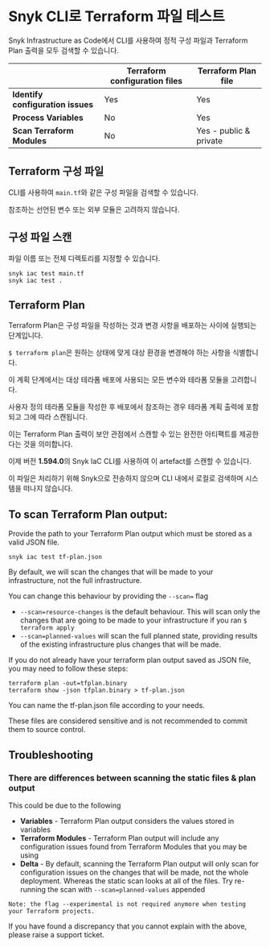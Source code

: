 # Snyk CLI로 Terraform 파일 테스트

Snyk Infrastructure as Code에서 CLI를 사용하여 정적 구성 파일과 Terraform Plan 출력을 모두 검색할 수 있습니다.

|                                   | **Terraform configuration files** | **Terraform Plan file** |
| --------------------------------- | --------------------------------- | ----------------------- |
| **Identify configuration issues** | Yes                               | Yes                     |
| **Process Variables**             | No                                | Yes                     |
| **Scan Terraform Modules**        | No                                | Yes - public & private  |

## Terraform 구성 파일

CLI를 사용하여 `main.tf`와 같은 구성 파일을 검색할 수 있습니다.

참조하는 선언된 변수 또는 외부 모듈은 고려하지 않습니다.

## 구성 파일 스캔

파일 이름 또는 전체 디렉토리를 지정할 수 있습니다.

```
snyk iac test main.tf
snyk iac test .
```

## Terraform Plan

Terraform Plan은 구성 파일을 작성하는 것과 변경 사항을 배포하는 사이에 실행되는 단계입니다.

`$ terraform plan`은 원하는 상태에 맞게 대상 환경을 변경해야 하는 사항을 식별합니다.

이 계획 단계에서는 대상 테라폼 배포에 사용되는 모든 변수와 테라폼 모듈을 고려합니다.

사용자 정의 테라폼 모듈을 작성한 후 배포에서 참조하는 경우 테라폼 계획 출력에 포함되고 그에 따라 스캔됩니다.

이는 Terraform Plan 출력이 보안 관점에서 스캔할 수 있는 완전한 아티팩트를 제공한다는 것을 의미합니다.

이제 버전 **1.594.0**의 Snyk IaC CLI를 사용하여 이 artefact를 스캔할 수 있습니다.

이 파일은 처리하기 위해 Snyk으로 전송하지 않으며 CLI 내에서 로컬로 검색하며 시스템을 떠나지 않습니다.

## To scan Terraform Plan output:

Provide the path to your Terraform Plan output which must be stored as a valid JSON file.

```
snyk iac test tf-plan.json
```

By default, we will scan the changes that will be made to your infrastructure, not the full infrastructure.

You can change this behaviour by providing the `--scan=` flag

* `--scan=resource-changes` is the default behaviour. This will scan only the changes that are going to be made to your infrastructure if you ran `$ terraform apply`
* `--scan=planned-values` will scan the full planned state, providing results of the existing infrastructure plus changes that will be made.

If you do not already have your terraform plan output saved as JSON file, you may need to follow these steps:

```
terraform plan -out=tfplan.binary
terraform show -json tfplan.binary > tf-plan.json
```

You can name the tf-plan.json file according to your needs.

These files are considered sensitive and is not recommended to commit them to source control.

## Troubleshooting

### There are differences between scanning the static files & plan output

This could be due to the following

* **Variables** - Terraform Plan output considers the values stored in variables
* **Terraform Modules** - Terraform Plan output will include any configuration issues found from Terraform Modules that you may be using
* **Delta** - By default, scanning the Terraform Plan output will only scan for configuration issues on the changes that will be made, not the whole deployment. Whereas the static scan looks at all of the files. Try re-running the scan with `--scan=planned-values` appended

```
Note: the flag --experimental is not required anymore when testing your Terraform projects.
```

If you have found a discrepancy that you cannot explain with the above, please raise a support ticket.
